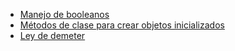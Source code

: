 -   [Manejo de booleanos](manejo-de-booleanos.html)
-   [Métodos de clase para crear objetos inicializados](metodos-de-clase-para-crear-objetos-inicializados.html)
-   [Ley de demeter](ley-de-demeter.html)

